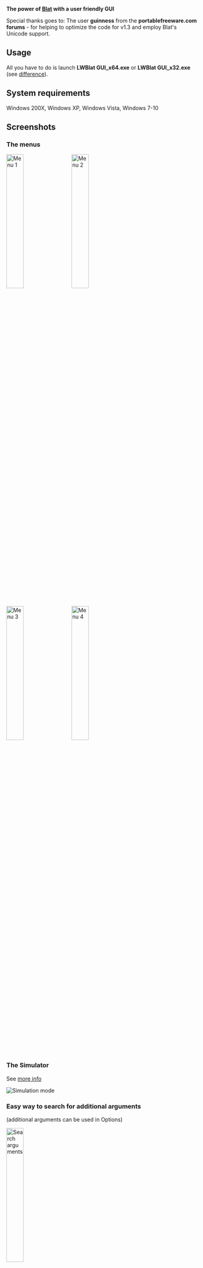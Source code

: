 **The power of [Blat](https://www.blat.net) with a user friendly GUI**

Special thanks goes to:
The user **guinness** from the **portablefreeware.com forums** - for helping to optimize the code for v1.3 and employ Blat's Unicode support. 

## Usage
All you have to do is launch **LWBlat GUI_x64.exe** or **LWBlat GUI_x32.exe** (see [difference](#what-is-the-difference-between-the-32-bit-and-the-64-bit-version)).

## System requirements
Windows 200X, Windows XP, Windows Vista, Windows 7-10

## Screenshots
### The menus

<img src="https://user-images.githubusercontent.com/1773306/236648017-b685bb3f-412c-46a8-93ce-666b303277d7.png" alt="Menu 1" width="30%">&nbsp;&nbsp;&nbsp;&nbsp;&nbsp;<img src="https://user-images.githubusercontent.com/1773306/90964683-82ab9b80-e4cb-11ea-9a84-685bfe79b235.png" alt="Menu 2" width="30%">

<img src="https://user-images.githubusercontent.com/1773306/90964691-8e975d80-e4cb-11ea-9727-5b8e265af1bd.png" alt="Menu 3" width="30%">&nbsp;&nbsp;&nbsp;&nbsp;&nbsp;<img src="https://user-images.githubusercontent.com/1773306/90964694-99ea8900-e4cb-11ea-8066-ab535fe47c0c.png" alt="Menu 4" width="30%">

### The Simulator
See [more info](#what-does-it-mean-a-simulator)

![Simulation mode](https://user-images.githubusercontent.com/1773306/236648078-94b232a1-9807-4c1f-9e89-5cf982c0f18b.png)

### Easy way to search for additional arguments
(additional arguments can be used in Options)

<img src="https://user-images.githubusercontent.com/1773306/90964695-a53db480-e4cb-11ea-91f9-95c901a3e004.png" alt="Search arguments" width="30%">

## FAQ

### Introduction
#### What is Blat?
Blat is a command line e-mailer for Windows. It's portable, it's small and it pretty much has every sending option one could possibly want. Alas, this abandonware's lack of GUI left it in a very user unfriendly state. That is, until LWBlat GUI came along.

#### What is LWBlat GUI?
LWBlat GUI continues where Blat left off. It combines the power of Blat with a user friendly GUI.

#### Does LWBlat GUI require Blat itself?
Yes, it's a GUI frontend for Blat. The actual mailer is still Blat so be sure to download it too. Then either put LWBlat GUI in the same folder or define Blat's location in LWBlat GUI's preferences.

#### Does LWBlat GUI use Blat's DLL file?
Yes, the sending process is properly done through Blat's DLL file.

#### Why don't you add Blat inside the package?
Because it's still a separate program which doesn't even have to be in the same folder. But if it's important for you, download [the PortableApps version](#what-is-the-portableapps-version).

#### Are the messages sent secured?
No, because Blat itself doesn't support it. It also means you can't use servers that don't support **insecure** sending. If you like to convince Blat makers to support it, please help asking [for OAuth support](https://sourceforge.net/p/blat/feature-requests/30/) and [for SSL support](https://sourceforge.net/p/blat/feature-requests/8/).

#### Can Blat even be used nowadays if most servers block insecure mode?
Not directly, because indeed most servers don't allow to use programs like Blat anymore. However, you can still use Blat as a simulator to try out every possible sending option. You can [convince here](https://sourceforge.net/p/blat/feature-requests/31/) Blat makers to add a direct simulation mode. Until then, that's why LWBlat GUI has a simulator (an embedded version of [LWSMTP-Server](https://github.com/lwcorp/lwsmtp-server), and of course external simulators can be used as well (like [Papercut SMTP](https://github.com/ChangemakerStudios/Papercut-SMTP)).

#### What does it mean a simulator?
As [this screenshot demonstrates](#the-simulator), it means you can play around with blat's various settings, then simulate how your message would have been received in someone's inbox. It's needed because of [Blat's inability to support modern public servers](https://github.com/lwcorp/lwblat/edit/main/README.md#are-the-messages-sent-secured).

### General

#### Is the program portable?
Yes, no installation is involved. You need to run the main program, see [usage](#usage).

#### What is the difference between the 32-bit and the 64-bit version?
There are no intentional differences. Even more so, the 32-bit version can still be used in 64-bit operating systems. But the 64-bit version is compiled specifically for such systems.

#### What is the PortableApps version?
While the program is [portable by design](#is-the-program-portable), this specific version is compatible with PortableApps ([see forum discussion](https://portableapps.com/node/26192)).

### Window Controls
#### Mail

##### Why can there only be one attachment?
Because Blat is usually used for specialized jobs. If you need a full scale mailer, there's no point using Blat. With that said, you can use LWBlat GUI's Options to manually supply extra attachments.

##### How do I actually send?
You need to click Create and then Send. The Create button would create a command line to be delivered to Blat. LWBlat GUI would try to make sure the command is technically valid. Once you click Send, LWBlat GUI would interpret Blat's numeric result code.

#### Options

##### What is Hostname?
If you leave this field alone, it would be your computer's name on your LAN. It is a required e-mail header. Blat is about the only mailer in the world that lets you anonymize it.

##### Can I use more charsets?
LWBlat GUI lists some basic charsets. The last item in the list lets you enter any additional charset you like. Your custom choice would be kept in your settings until you change to another charset.

##### Can you include charset X by default?
You can submit a feature request.

#### Preferences
##### Should I enable absolute paths?
Only if you want to store the command line and use it in other computers with a different folder structure.

Otherwise, every path setting can be a relative path and even use environmental variables. This makes LWBlat GUI even more portable.
